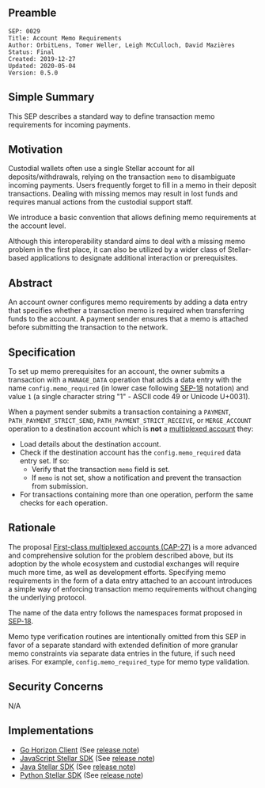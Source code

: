 ## Preamble

```
SEP: 0029
Title: Account Memo Requirements
Author: OrbitLens, Tomer Weller, Leigh McCulloch, David Mazières
Status: Final
Created: 2019-12-27
Updated: 2020-05-04
Version: 0.5.0
```

## Simple Summary

This SEP describes a standard way to define transaction memo requirements for
incoming payments. 

## Motivation

Custodial wallets often use a single Stellar account for all deposits/withdrawals,
relying on the transaction `memo` to disambiguate incoming payments.
Users frequently forget to fill in a memo in their deposit transactions.
Dealing with missing memos may result in lost funds and requires manual actions
from the custodial support staff.

We introduce a basic convention that allows defining memo requirements at the
account level.

Although this interoperability standard aims to deal with a missing memo problem
in the first place, it can also be utilized by a wider class of Stellar-based
applications to designate additional interaction or prerequisites.

## Abstract

An account owner configures memo requirements by adding a data entry that
specifies whether a transaction memo is required when transferring funds to
the account. A payment sender ensures that a memo is attached before submitting
the transaction to the network.

## Specification

To set up memo prerequisites for an account, the owner submits a transaction
with a `MANAGE_DATA` operation that adds a data entry with the name
`config.memo_required` (in lower case following [SEP-18](./sep-0018.md) notation) and value `1`
(a single character string "1" - ASCII code 49 or Unicode U+0031).

When a payment sender submits a transaction containing a `PAYMENT`,
`PATH_PAYMENT_STRICT_SEND`, `PATH_PAYMENT_STRICT_RECEIVE`, or `MERGE_ACCOUNT`
operation to a destination account which is **not** a [multiplexed account](../core/cap-0027.md) they:

- Load details about the destination account.
- Check if the destination account has the `config.memo_required` data entry set.
  If so:
   - Verify that the transaction `memo` field is set.
   - If `memo` is not set, show a notification and prevent the transaction
     from submission.
- For transactions containing more than one operation, perform the same checks
  for each operation.

## Rationale

The proposal [First-class multiplexed accounts (CAP-27)](../core/cap-0027.md) is a more advanced and
comprehensive solution for the problem described above, but its adoption by the
whole ecosystem and custodial exchanges will require much more time, as well as
development efforts. Specifying memo requirements in the form of a data entry
attached to an account introduces a simple way of enforcing transaction
memo requirements without changing the underlying protocol. 

The name of the data entry follows the namespaces format proposed in [SEP-18](./sep-0018.md).

Memo type verification routines are intentionally omitted from this SEP in favor
of a separate standard with extended definition of more granular memo
constraints via separate data entries in the future, if such need arises.
For example, `config.memo_required_type` for memo type validation.

## Security Concerns

N/A

## Implementations
* [Go Horizon Client](https://github.com/stellar/go) (See [release note](https://github.com/stellar/go/releases/tag/horizonclient-v2.2.0))
* [JavaScript Stellar SDK](https://github.com/stellar/js-stellar-sdk) (See [release note](https://github.com/stellar/js-stellar-sdk/releases/tag/v4.1.0))
* [Java Stellar SDK](https://github.com/stellar/java-stellar-sdk) (See [release note](https://github.com/stellar/java-stellar-sdk/releases/tag/0.15.0))
* [Python Stellar SDK](https://github.com/StellarCN/py-stellar-base) (See [release note](https://github.com/StellarCN/py-stellar-base/releases/tag/2.3.0))

